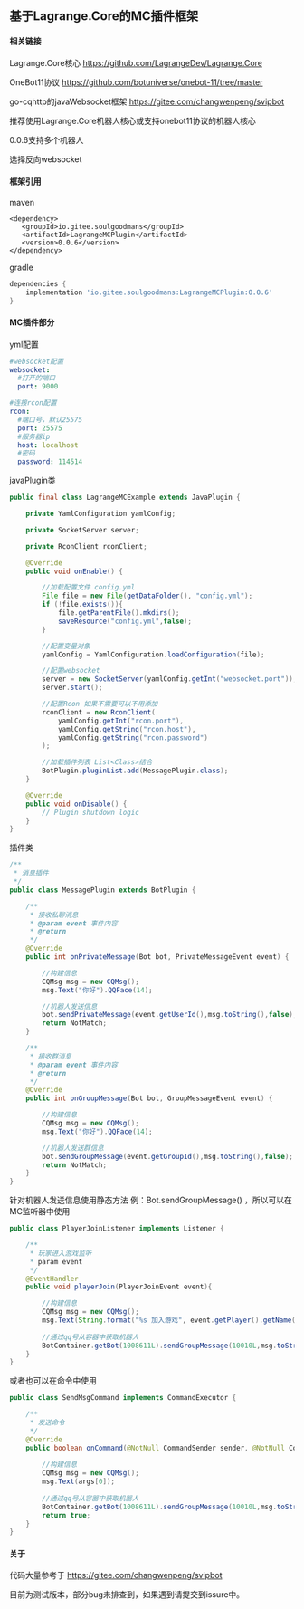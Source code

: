 ## 基于Lagrange.Core的MC插件框架



#### 相关链接

Lagrange.Core核心 https://github.com/LagrangeDev/Lagrange.Core

OneBot11协议 https://github.com/botuniverse/onebot-11/tree/master

go-cqhttp的javaWebsocket框架 https://gitee.com/changwenpeng/svipbot



推荐使用Lagrange.Core机器人核心或支持onebot11协议的机器人核心

0.0.6支持多个机器人

选择反向websocket

#### 框架引用

maven

~~~maven
<dependency>
   <groupId>io.gitee.soulgoodmans</groupId>
   <artifactId>LagrangeMCPlugin</artifactId>
   <version>0.0.6</version>
</dependency>
~~~



gradle

~~~gradle
dependencies {
    implementation 'io.gitee.soulgoodmans:LagrangeMCPlugin:0.0.6'
}
~~~



#### MC插件部分

yml配置

~~~config.yml
#websocket配置
websocket:
  #打开的端口
  port: 9000

#连接rcon配置
rcon:
  #端口号，默认25575
  port: 25575
  #服务器ip
  host: localhost
  #密码
  password: 114514
~~~





javaPlugin类

~~~java
public final class LagrangeMCExample extends JavaPlugin {

    private YamlConfiguration yamlConfig;

    private SocketServer server;

    private RconClient rconClient;

    @Override
    public void onEnable() {

        //加载配置文件 config.yml
        File file = new File(getDataFolder(), "config.yml");
        if (!file.exists()){
            file.getParentFile().mkdirs();
            saveResource("config.yml",false);
        }

        //配置变量对象
        yamlConfig = YamlConfiguration.loadConfiguration(file);

        //配置websocket
        server = new SocketServer(yamlConfig.getInt("websocket.port"));
        server.start();

        //配置Rcon 如果不需要可以不用添加
        rconClient = new RconClient(
         	yamlConfig.getInt("rcon.port"),
            yamlConfig.getString("rcon.host"),
            yamlConfig.getString("rcon.password")
        );

        //加载插件列表 List<Class>结合
        BotPlugin.pluginList.add(MessagePlugin.class);
    }

    @Override
    public void onDisable() {
        // Plugin shutdown logic
    }
}
~~~



插件类

~~~java
/**
 * 消息插件
 */
public class MessagePlugin extends BotPlugin {

    /**
     * 接收私聊消息
     * @param event 事件内容
     * @return
     */
    @Override
    public int onPrivateMessage(Bot bot, PrivateMessageEvent event) {

        //构建信息
        CQMsg msg = new CQMsg();
        msg.Text("你好").QQFace(14);

        //机器人发送信息
        bot.sendPrivateMessage(event.getUserId(),msg.toString(),false);
        return NotMatch;
    }

    /**
     * 接收群消息
     * @param event 事件内容
     * @return
     */
    @Override
    public int onGroupMessage(Bot bot, GroupMessageEvent event) {

        //构建信息
        CQMsg msg = new CQMsg();
        msg.Text("你好").QQFace(14);

        //机器人发送群信息
        bot.sendGroupMessage(event.getGroupId(),msg.toString(),false);
        return NotMatch;
    }
}
~~~



针对机器人发送信息使用静态方法 例：Bot.sendGroupMessage() ，所以可以在MC监听器中使用

~~~java
public class PlayerJoinListener implements Listener {

    /**
     * 玩家进入游戏监听
     * param event
     */
    @EventHandler
    public void playerJoin(PlayerJoinEvent event){

        //构建信息
        CQMsg msg = new CQMsg();
        msg.Text(String.format("%s 加入游戏", event.getPlayer().getName()));
        
        //通过qq号从容器中获取机器人
        BotContainer.getBot(1008611L).sendGroupMessage(10010L,msg.toString(),false);
    }
}
~~~



或者也可以在命令中使用

~~~java
public class SendMsgCommand implements CommandExecutor {

    /**
     * 发送命令
     */
    @Override
    public boolean onCommand(@NotNull CommandSender sender, @NotNull Command command, @NotNull String label, @NotNull String[] args) {
        
        //构建信息
        CQMsg msg = new CQMsg();
        msg.Text(args[0]);
        
        //通过qq号从容器中获取机器人
        BotContainer.getBot(1008611L).sendGroupMessage(10010L,msg.toString(),false);
        return true;
    }
}
~~~





#### 关于

代码大量参考于 https://gitee.com/changwenpeng/svipbot

目前为测试版本，部分bug未排查到，如果遇到请提交到issure中。
